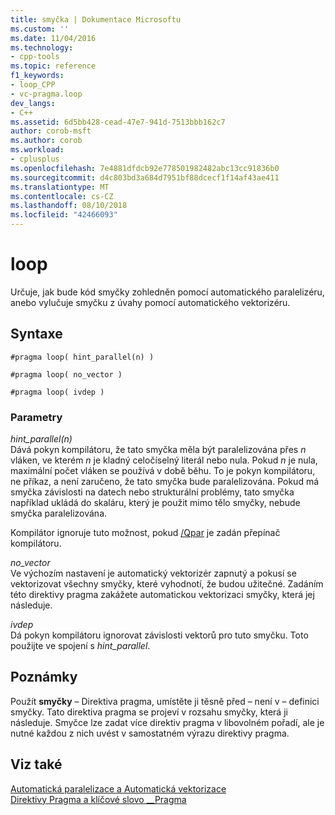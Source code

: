 ```yaml
---
title: smyčka | Dokumentace Microsoftu
ms.custom: ''
ms.date: 11/04/2016
ms.technology:
- cpp-tools
ms.topic: reference
f1_keywords:
- loop_CPP
- vc-pragma.loop
dev_langs:
- C++
ms.assetid: 6d5bb428-cead-47e7-941d-7513bbb162c7
author: corob-msft
ms.author: corob
ms.workload:
- cplusplus
ms.openlocfilehash: 7e4881dfdcb92e778501982482abc13cc91836b0
ms.sourcegitcommit: d4c803bd3a684d7951bf88dcecf1f14af43ae411
ms.translationtype: MT
ms.contentlocale: cs-CZ
ms.lasthandoff: 08/10/2018
ms.locfileid: "42466093"
---
```

# <a name="loop"></a>loop
Určuje, jak bude kód smyčky zohledněn pomocí automatického paralelizéru, anebo vylučuje smyčku z úvahy pomocí automatického vektorizéru.  
  
## <a name="syntax"></a>Syntaxe  
  
```  
#pragma loop( hint_parallel(n) )  
```  
  
```  
#pragma loop( no_vector )  
```  
  
```  
#pragma loop( ivdep )  
```  
  
### <a name="parameters"></a>Parametry  
*hint_parallel(n)*  
Dává pokyn kompilátoru, že tato smyčka měla být paralelizována přes *n* vláken, ve kterém *n* je kladný celočíselný literál nebo nula. Pokud *n* je nula, maximální počet vláken se používá v době běhu. To je pokyn kompilátoru, ne příkaz, a není zaručeno, že tato smyčka bude paralelizována. Pokud má smyčka závislosti na datech nebo strukturální problémy, tato smyčka například ukládá do skaláru, který je použit mimo tělo smyčky, nebude smyčka paralelizována.  
  
Kompilátor ignoruje tuto možnost, pokud [/Qpar](../build/reference/qpar-auto-parallelizer.md) je zadán přepínač kompilátoru.  
  
*no_vector*  
Ve výchozím nastavení je automatický vektorizér zapnutý a pokusí se vektorizovat všechny smyčky, které vyhodnotí, že budou užitečné. Zadáním této direktivy pragma zakážete automatickou vektorizaci smyčky, která jej následuje.  
  
*ivdep*  
Dá pokyn kompilátoru ignorovat závislosti vektorů pro tuto smyčku. Toto použijte ve spojení s *hint_parallel*.  
  
## <a name="remarks"></a>Poznámky  
 
Použít **smyčky** – Direktiva pragma, umístěte ji těsně před – není v – definici smyčky. Tato direktiva pragma se projeví v rozsahu smyčky, která ji následuje. Smyčce lze zadat více direktiv pragma v libovolném pořadí, ale je nutné každou z nich uvést v samostatném výrazu direktivy pragma.  
  
## <a name="see-also"></a>Viz také  
 
[Automatická paralelizace a Automatická vektorizace](../parallel/auto-parallelization-and-auto-vectorization.md)   
[Direktivy Pragma a klíčové slovo __Pragma](../preprocessor/pragma-directives-and-the-pragma-keyword.md)